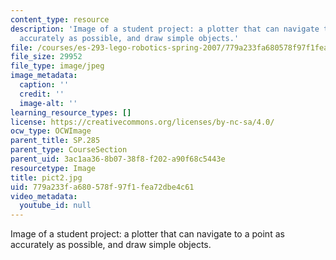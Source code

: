 ```yaml
---
content_type: resource
description: 'Image of a student project: a plotter that can navigate to a point as
  accurately as possible, and draw simple objects.'
file: /courses/es-293-lego-robotics-spring-2007/779a233fa680578f97f1fea72dbe4c61_pict2.jpg
file_size: 29952
file_type: image/jpeg
image_metadata:
  caption: ''
  credit: ''
  image-alt: ''
learning_resource_types: []
license: https://creativecommons.org/licenses/by-nc-sa/4.0/
ocw_type: OCWImage
parent_title: SP.285
parent_type: CourseSection
parent_uid: 3ac1aa36-8b07-38f8-f202-a90f68c5443e
resourcetype: Image
title: pict2.jpg
uid: 779a233f-a680-578f-97f1-fea72dbe4c61
video_metadata:
  youtube_id: null
---
```

Image of a student project: a plotter that can navigate to a point as accurately as possible, and draw simple objects.